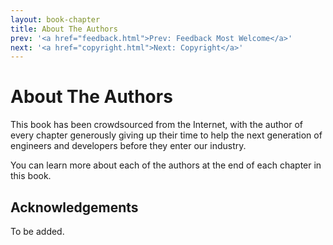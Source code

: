 ```yaml
---
layout: book-chapter
title: About The Authors
prev: '<a href="feedback.html">Prev: Feedback Most Welcome</a>'
next: '<a href="copyright.html">Next: Copyright</a>'
---
```

# About The Authors

This book has been crowdsourced from the Internet, with the author of every chapter generously giving up their time to help the next generation of engineers and developers before they enter our industry.

You can learn more about each of the authors at the end of each chapter in this book.

## Acknowledgements

To be added.